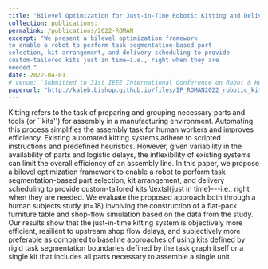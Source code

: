 ```yaml
---
title: "Bilevel Optimization for Just-in-Time Robotic Kitting and Delivery via Adaptive Task Segmentation and Scheduling (PREPRINT)"
collection: publications:
permalink: /publications/2022-ROMAN
excerpt: "We present a bilevel optimization framework
to enable a robot to perform task segmentation-based part
selection, kit arrangement, and delivery scheduling to provide
custom-tailored kits just in time—i.e., right when they are
needed."
date: 2022-04-01
# venue: 'Submitted to 31st IEEE International Conference on Robot & Human Interactive Communication; pending review'
paperurl: "http://kaleb.bishop.github.io/files/IP_ROMAN2022_robotic_kitting.pdf"
---
```

Kitting refers to the task of preparing and grouping necessary parts and tools (or ``kits'') for assembly in a manufacturing environment. Automating this process simplifies the assembly task for human workers and improves efficiency. Existing automated kitting systems adhere to scripted instructions and predefined heuristics. However, given variability in the availability of parts and logistic delays, the inflexibility of existing systems can limit the overall efficiency of an assembly line. In this paper, we propose a bilevel optimization framework to enable a robot to perform task segmentation-based part selection, kit arrangement, and delivery scheduling to provide custom-tailored kits \textsl{just in time}---i.e., right when they are needed. We evaluate the proposed approach both through a human subjects study (n=18) involving the construction of a flat-pack furniture table and shop-flow simulation based on the data from the study. Our results show that the just-in-time kitting system is objectively more efficient, resilient to upstream shop flow delays, and subjectively more preferable as compared to baseline approaches of using kits defined by rigid task segmentation boundaries defined by the task graph itself or a single kit that includes all parts necessary to assemble a single unit.